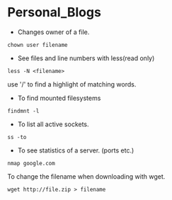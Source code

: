 # Personal_Blogs

- Changes owner of a file.

`
chown user filename
`

- See files and line numbers with less(read only)

`
less -N <filename>
`  

use '/' to find a highlight of matching words.

- To find mounted filesystems

`
findmnt -l
`

- To list all active sockets.

`
ss -to
`

- To see statistics of a server. (ports etc.)

`
nmap google.com
`

To change the filename when downloading with wget.

`
wget http://file.zip > filename
`
